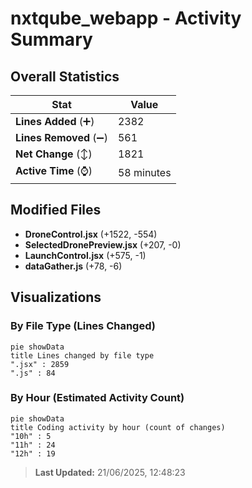 # nxtqube_webapp - Activity Summary 

## Overall Statistics

| Stat                   | Value                                                             |
| ---------------------- | ----------------------------------------------------------------- |
| **Lines Added** (➕)   | 2382                                          |
| **Lines Removed** (➖) | 561                                        |
| **Net Change** (↕)    | 1821                |
| **Active Time** (⌚)   | 58 minutes |


## Modified Files
- **DroneControl.jsx** (+1522, -554)
- **SelectedDronePreview.jsx** (+207, -0)
- **LaunchControl.jsx** (+575, -1)
- **dataGather.js** (+78, -6)

## Visualizations

### By File Type (Lines Changed)

```mermaid
pie showData
title Lines changed by file type
".jsx" : 2859
".js" : 84
```

### By Hour (Estimated Activity Count)

```mermaid
pie showData
title Coding activity by hour (count of changes)
"10h" : 5
"11h" : 24
"12h" : 19
```


> **Last Updated:** 21/06/2025, 12:48:23